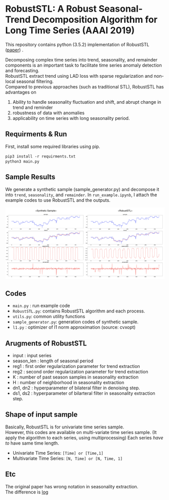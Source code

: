 # RobustSTL: A Robust Seasonal-Trend Decomposition Algorithm for Long Time Series (AAAI 2019)
This repository contains python (3.5.2) implementation of RobustSTL ([paper](https://arxiv.org/abs/1812.01767))  . 

Decomposing complex time series into trend, seasonality, and remainder components is an important task to facilitate time series anomaly detection and forecasting.  
RobustSTL extract trend using LAD loss with sparse regularization and non-local seasonal filtering.  
Compared to previous approaches (such as traditional STL), RobustSTL has advantages on  
1) Ability to handle seasonality fluctuation and shift, and abrupt change in trend and reminder  
2) robustness of data with anomalies  
3) applicability on time series with long seasonality period.  

## Requirments & Run
First, install some required libraries using pip.
```
pip3 install -r requirments.txt
python3 main.py
```

## Sample Results 
We generate a synthetic sample (sample_generator.py) and decompose it into `trend`, `seasonality`, and `remainder`.
In `run_example.ipynb`, I attach the example codes to use RobustSTL and the outputs.

<img src='./assets/RobustSTL_result.png'/> 

## Codes
* `main.py` : run example code
* `RobustSTL.py`: contains RobustSTL algorithm and each process.
* `utils.py`: common utility functions
* `sample_generator.py`: generation codes of synthetic sample.
* `l1.py` : optimizer of l1 norm approximation (source: cvxopt)

## Arugments of RobustSTL
- input : input series
- season_len : length of seasonal period
- reg1 : first order regularization parameter for trend extraction
- reg2 : second order regularization parameter for trend extraction
- K : number of past season samples in seasonality extraction
- H : number of neighborhood in seasonality extraction
- dn1, dn2 : hyperparameter of bilateral filter in denoising step.
- ds1, ds2 : hyperparameter of bilarteral filter in seasonality extraction step.

## Shape of input sample
Basically, RobustSTL is for univariate time series sample.  
However, this codes are available on multi-variate time series sample.
(It apply the algorithm to each series, using multiprocessing)
Each series *have to* have same time length.

* Univariate Time Series: `[Time] or [Time,1]`
* Multivariate Time Series: `[N, Time] or [N, Time, 1]`

## Etc
The original paper has wrong notation in seasonality extraction.  
The difference is [log](https://github.com/LeeDoYup/RobustSTL/commit/99a801525eca59469b0a314dd17fdd798c477c6d)
